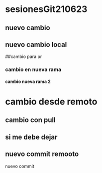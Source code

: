 # sesionesGit210623
## nuevo cambio
## nuevo cambio local
##cambio para pr
### cambio en nueva rama
#### cambio nueva rama 2
# cambio desde remoto
## cambio con pull
## si me debe dejar

## nuevo commit remooto
nuevo commit
